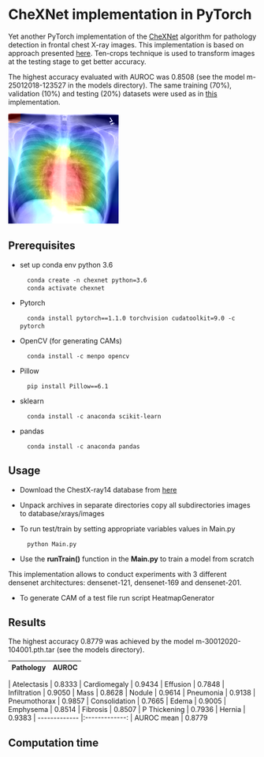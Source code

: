 # CheXNet implementation in PyTorch

Yet another PyTorch implementation of the [CheXNet](https://arxiv.org/abs/1711.05225) algorithm for pathology detection in 
frontal chest X-ray images. This implementation is based on approach presented [here](https://github.com/arnoweng/CheXNet). Ten-crops 
technique is used to transform images at the testing stage to get better accuracy. 

The highest accuracy evaluated with AUROC was 0.8508 (see the model m-25012018-123527 in the models directory).
The same training (70%), validation (10%) and testing (20%) datasets were used as in [this](https://github.com/arnoweng/CheXNet) 
implementation.

![alt text](test/heatmap.png)

## Prerequisites
* set up conda env python 3.6

        conda create -n chexnet python=3.6
        conda activate chexnet

* Pytorch

        conda install pytorch==1.1.0 torchvision cudatoolkit=9.0 -c pytorch


* OpenCV (for generating CAMs)

        conda install -c menpo opencv

* Pillow

        pip install Pillow==6.1

* sklearn

        conda install -c anaconda scikit-learn
    
* pandas

        conda install -c anaconda pandas





## Usage
* Download the ChestX-ray14 database from [here](https://nihcc.app.box.com/v/ChestXray-NIHCC/folder/37178474737)
* Unpack archives in separate directories copy all subdirectories images to database/xrays/images
* To run test/train by setting appropriate variables values in Main.py

        python Main.py

* Use the **runTrain()** function in the **Main.py** to train a model from scratch

This implementation allows to conduct experiments with 3 different densenet architectures: densenet-121, densenet-169 and
densenet-201.

* To generate CAM of a test file run script HeatmapGenerator 

## Results
The highest accuracy 0.8779 was achieved by the model m-30012020-104001.pth.tar (see the models directory).


| Pathology     | AUROC         |
| ------------- |:-------------:

| Atelectasis   | 0.8333
| Cardiomegaly  | 0.9434
| Effusion      | 0.7848
| Infiltration  | 0.9050
| Mass          | 0.8628
| Nodule        | 0.9614
| Pneumonia     | 0.9138
| Pneumothorax  | 0.9857
| Consolidation | 0.7665
| Edema         | 0.9005
| Emphysema     | 0.8514
| Fibrosis      | 0.8507
| P Thickening  | 0.7936
| Hernia        | 0.9383
| ------------- |:-------------:
| AUROC mean    | 0.8779
## Computation time

